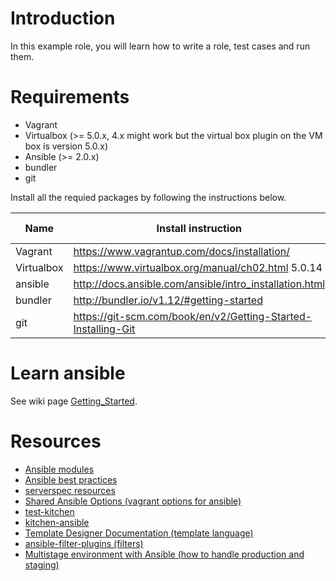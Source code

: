 # Introduction

In this example role, you will learn how to write a role, test cases and run them.

# Requirements

* Vagrant
* Virtualbox (>= 5.0.x, 4.x might work but the virtual box plugin on the VM box is version 5.0.x)
* Ansible (>= 2.0.x)
* bundler
* git

Install all the requied packages by following the instructions below.

| Name | Install instruction | Confirmed version |
|------|---------------------|-------------------|
| Vagrant | https://www.vagrantup.com/docs/installation/ | 1.8.5 |
| Virtualbox | https://www.virtualbox.org/manual/ch02.html 5.0.14 |
| ansible | http://docs.ansible.com/ansible/intro_installation.html | 2.1.0.0 |
| bundler | http://bundler.io/v1.12/#getting-started | 1.12.5 |
| git | https://git-scm.com/book/en/v2/Getting-Started-Installing-Git | 2.5.0 |

# Learn ansible

See wiki page [Getting_Started](../../wiki/Getting_Started).

Resources
=========

* [Ansible modules](http://docs.ansible.com/ansible/modules_by_category.html)
* [Ansible best practices](http://docs.ansible.com/ansible/playbooks_best_practices.html)
* [serverspec resources](http://serverspec.org/resource_types.html)
* [Shared Ansible Options (vagrant options for ansible)](https://www.vagrantup.com/docs/provisioning/ansible_common.html#verbose)
* [test-kitchen](https://github.com/test-kitchen/test-kitchen)
* [kitchen-ansible](https://github.com/neillturner/kitchen-ansible)
* [Template Designer Documentation (template language)](http://jinja.pocoo.org/docs/dev/templates/)
* [ansible-filter-plugins (filters)](https://github.com/lxhunter/ansible-filter-plugins)
* [Multistage environment with Ansible (how to handle production and staging)](http://rosstuck.com/multistage-environments-with-ansible/)
